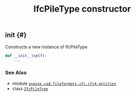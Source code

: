 ﻿---
title: IfcPileType constructor
second_title: Aspose.CAD for Python via .NET API References
description: 
type: docs
weight: 10
url: /python-net/aspose.cad.fileformats.ifc.ifc4.entities/ifcpiletype/__init__/
is_root: false
---

## __init__ {#}

Constructs a new instance of IfcPileType



```python
def __init__(self):
    ...
```





### See Also
* module [`aspose.cad.fileformats.ifc.ifc4.entities`](../../)
* class [`IfcPileType`](/cad/python-net/aspose.cad.fileformats.ifc.ifc4.entities/ifcpiletype)
